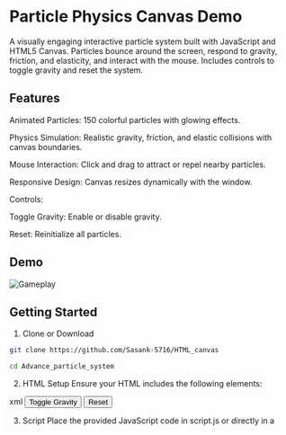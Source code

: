 # Particle Physics Canvas Demo
A visually engaging interactive particle system built with JavaScript and HTML5 Canvas. Particles bounce around the screen, respond to gravity, friction, and elasticity, and interact with the mouse. Includes controls to toggle gravity and reset the system.

## Features
Animated Particles: 150 colorful particles with glowing effects.

Physics Simulation: Realistic gravity, friction, and elastic collisions with canvas boundaries.

Mouse Interaction: Click and drag to attract or repel nearby particles.

Responsive Design: Canvas resizes dynamically with the window.

Controls:

Toggle Gravity: Enable or disable gravity.

Reset: Reinitialize all particles.

## Demo
![Gameplay](advance_particle_sysytem.png) 

## Getting Started
1. Clone or Download
```bash
git clone https://github.com/Sasank-5716/HTML_canvas
```
```bash
cd Advance_particle_system
```

2. HTML Setup
Ensure your HTML includes the following elements:

xml
<canvas id="canvas"></canvas>
<button id="gravityBtn">Toggle Gravity</button>
<button id="resetBtn">Reset</button>
<script src="path/to/your/script.js"></script>
3. Script
Place the provided JavaScript code in script.js or directly in a <script> tag after the HTML elements.

## How It Works
Particles: Each particle has a random position, velocity, color, and radius.

Physics: Gravity pulls particles down; friction slows them over time; elasticity makes them bounce off canvas edges.

Mouse: Hold and drag on the canvas to push/pull particles within a certain radius.

Controls:

Toggle Gravity: Click to turn gravity on/off.

Reset: Click to regenerate all particles with new random properties.

## Configuration
You can adjust the simulation by editing the CONFIG object in the JavaScript:

js
const CONFIG = {
    PARTICLE_COUNT: 150,   // Number of particles
    GRAVITY: 0.25,         // Gravity force
    ELASTICITY: 0.85,      // Bounciness on collision
    FRICTION: 0.98,        // Friction (velocity loss)
    MOUSE_RADIUS: 100,     // Mouse interaction radius
    MOUSE_FORCE: 0.02      // Mouse attraction/repulsion force
};
## Customization
Colors: Particles use random HSL colors for a vibrant effect.

Glow: Each particle has a radial gradient for a glowing appearance.

Performance: You can reduce PARTICLE_COUNT for better performance on slower devices.

## Browser Compatibility
Modern browsers supporting HTML5 Canvas and ES6 JavaScript.

## Acknowledgments
Inspired by classic particle and physics simulations in JavaScript.

Enjoy experimenting with the particle system!
For questions or suggestions, open an issue or submit a pull request.

